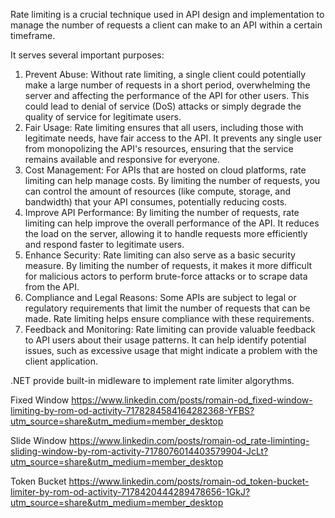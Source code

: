 Rate limiting is a crucial technique used in API design and implementation to manage the number of requests a client can make to an API within a certain timeframe. 

It serves several important purposes:

1. Prevent Abuse: Without rate limiting, a single client could potentially make a large number of requests in a short period, overwhelming the server and affecting the performance of the API for other users. This could lead to denial of service (DoS) attacks or simply degrade the quality of service for legitimate users.
2. Fair Usage: Rate limiting ensures that all users, including those with legitimate needs, have fair access to the API. It prevents any single user from monopolizing the API's resources, ensuring that the service remains available and responsive for everyone.
3. Cost Management: For APIs that are hosted on cloud platforms, rate limiting can help manage costs. By limiting the number of requests, you can control the amount of resources (like compute, storage, and bandwidth) that your API consumes, potentially reducing costs.
4. Improve API Performance: By limiting the number of requests, rate limiting can help improve the overall performance of the API. It reduces the load on the server, allowing it to handle requests more efficiently and respond faster to legitimate users.
5. Enhance Security: Rate limiting can also serve as a basic security measure. By limiting the number of requests, it makes it more difficult for malicious actors to perform brute-force attacks or to scrape data from the API.
6. Compliance and Legal Reasons: Some APIs are subject to legal or regulatory requirements that limit the number of requests that can be made. Rate limiting helps ensure compliance with these requirements.
7. Feedback and Monitoring: Rate limiting can provide valuable feedback to API users about their usage patterns. It can help identify potential issues, such as excessive usage that might indicate a problem with the client application.

.NET provide built-in midleware to implement rate limiter algorythms. 

Fixed Window
https://www.linkedin.com/posts/romain-od_fixed-window-limiting-by-rom-od-activity-7178284584164282368-YFBS?utm_source=share&utm_medium=member_desktop

Slide Window
https://www.linkedin.com/posts/romain-od_rate-liminting-sliding-window-by-rom-activity-7178076014403579904-JcLt?utm_source=share&utm_medium=member_desktop

Token Bucket
https://www.linkedin.com/posts/romain-od_token-bucket-limiter-by-rom-od-activity-7178420444289478656-1GkJ?utm_source=share&utm_medium=member_desktop
